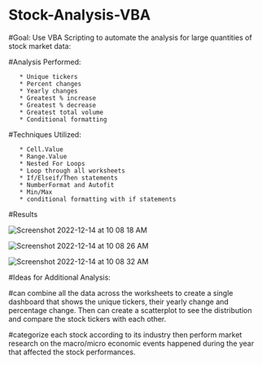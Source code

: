 # Stock-Analysis-VBA


#Goal: Use VBA Scripting to automate the analysis for large quantities of stock market data:

#Analysis Performed:

       * Unique tickers
       * Percent changes
       * Yearly changes
       * Greatest % increase
       * Greatest % decrease
       * Greatest total volume
       * Conditional formatting 

#Techniques Utilized:
      
       * Cell.Value
       * Range.Value
       * Nested For Loops
       * Loop through all worksheets
       * If/Elseif/Then statements
       * NumberFormat and Autofit
       * Min/Max
       * conditional formatting with if statements
 
#Results

![Screenshot 2022-12-14 at 10 08 18 AM](https://user-images.githubusercontent.com/117549284/207664004-540d0cd5-3707-4d3b-aa04-a1010ecd64d3.png)

![Screenshot 2022-12-14 at 10 08 26 AM](https://user-images.githubusercontent.com/117549284/207664044-f62425f5-83e9-49f6-b6ee-fe67ed70f0e1.png)

![Screenshot 2022-12-14 at 10 08 32 AM](https://user-images.githubusercontent.com/117549284/207664073-436f8b9d-8150-4290-8f4c-5af124c7753c.png)

#Ideas for Additional Analysis:

#can combine all the data across the worksheets to create a single dashboard that shows the unique tickers, their yearly change and percentage change. Then can create a scatterplot to see the distribution and compare the stock tickers with each other. 

#categorize each stock according to its industry then perform market research on the macro/micro economic events happened during        the year that affected the stock performances. 
